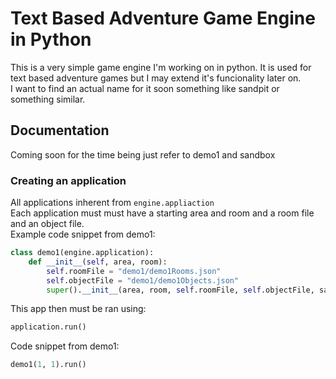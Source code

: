 # Text Based Adventure Game Engine in Python
This is a very simple game engine I'm working on in python. It is used for text based adventure games but I may extend it's funcionality later on.\
I want to find an actual name for it soon something like sandpit or something similar.
## Documentation
Coming soon for the time being just refer to demo1 and sandbox
### Creating an application
All applications inherent from `engine.appliaction`\
Each application must must have a starting area and room and a room file and an object file.\
Example code snippet from demo1:
```python
class demo1(engine.application):
    def __init__(self, area, room):
        self.roomFile = "demo1/demo1Rooms.json"
        self.objectFile = "demo1/demo1Objects.json"
        super().__init__(area, room, self.roomFile, self.objectFile, saveFile="save.json")
```
This app then must be ran using:
```python
application.run()
```
Code snippet from demo1:
```python
demo1(1, 1).run()
```

